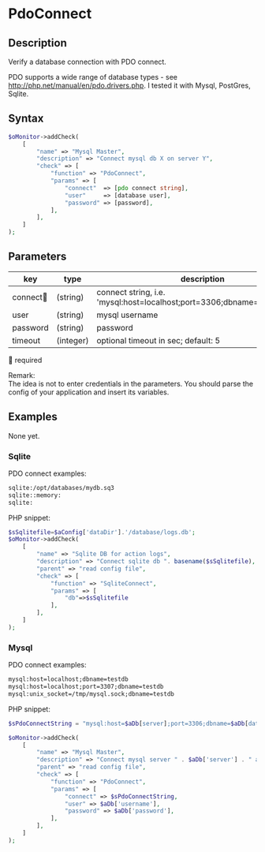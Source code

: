 # PdoConnect #

## Description ##

Verify a database connection with PDO connect.

PDO supports a wide range of database types - see <http://php.net/manual/en/pdo.drivers.php>. I tested it with Mysql, PostGres, Sqlite.

## Syntax ##

```php
$oMonitor->addCheck(
    [
        "name" => "Mysql Master",
        "description" => "Connect mysql db X on server Y",
        "check" => [
            "function" => "PdoConnect",
            "params" => [
                "connect"  => [pdo connect string],
                "user"     => [database user],
                "password" => [password],
            ],
        ],
    ]
);
```

## Parameters ##

| key      | type     | description
|---       |---       |---
|connect🔸 |(string)  |connect string, i.e. 'mysql:host=localhost;port=3306;dbname=mydatabase;'
|user      |(string)  |mysql username
|password  |(string)  |password
|timeout   |(integer) |optional timeout in sec; default: 5

🔸 required

Remark:  
The idea is not to enter credentials in the parameters. You should parse the config of your application and insert its variables.

## Examples ##

None yet.

### Sqlite

PDO connect examples:

```txt
sqlite:/opt/databases/mydb.sq3
sqlite::memory:
sqlite:
```

PHP snippet:

```php
$sSqlitefile=$aConfig['dataDir'].'/database/logs.db';
$oMonitor->addCheck(
    [
        "name" => "Sqlite DB for action logs",
        "description" => "Connect sqlite db ". basename($sSqlitefile),
        "parent" => "read config file",
        "check" => [
            "function" => "SqliteConnect",
            "params" => [
                "db"=>$sSqlitefile
            ],
        ],
    ]
);
```

### Mysql

PDO connect examples:

```txt
mysql:host=localhost;dbname=testdb
mysql:host=localhost;port=3307;dbname=testdb
mysql:unix_socket=/tmp/mysql.sock;dbname=testdb
```

PHP snippet:

```php
$sPdoConnectString = "mysql:host=$aDb[server];port=3306;dbname=$aDb[database];";

$oMonitor->addCheck(
    [
        "name" => "Mysql Master",
        "description" => "Connect mysql server " . $aDb['server'] . " as user " . $aDb['username'] . " to scheme " . $aDb['database'],
        "parent" => "read config file",
        "check" => [
            "function" => "PdoConnect",
            "params" => [
                "connect" => $sPdoConnectString,
                "user" => $aDb['username'],
                "password" => $aDb['password'],
            ],
        ],
    ]
);
```
